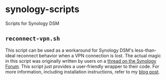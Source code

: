 # synology-scripts

Scripts for Synology DSM

## `reconnect-vpn.sh`

This script can be used as a workaround for Synology DSM's less-than-ideal reconnect behavior when a VPN connection is lost. The actual magic in this script was originally written by users on a [thread on the Synology Forum](https://forum.synology.com/enu/viewtopic.php?f=241&t=65444). This script just provides a user-friendly wrapper to their code. For more information, including installation instructions, refer to my [blog post](https://blog.harrier.us/reconnecting-a-failed-vpn-connection-on-synology-dsm-6/).
